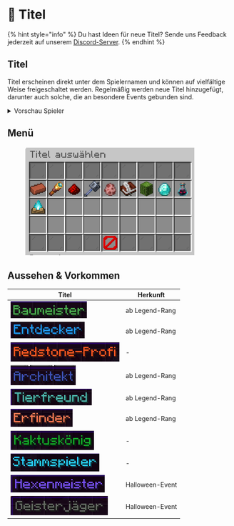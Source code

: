 # 📜 Titel

{% hint style="info" %}
Du hast Ideen für neue Titel? Sende uns Feedback jederzeit auf unserem [Discord-Server](https://discord.gg/kwdjAcnWMb).&#x20;
{% endhint %}

## Titel

Titel erscheinen direkt unter dem Spielernamen und können auf vielfältige Weise freigeschaltet werden. Regelmäßig werden neue Titel hinzugefügt, darunter auch solche, die an besondere Events gebunden sind.

<details>

<summary>Vorschau Spieler</summary>

<img src="../.gitbook/assets/image (11).png" alt="" data-size="original">

</details>

## Menü

<figure><img src="../.gitbook/assets/image (12).png" alt="" width="379"><figcaption></figcaption></figure>

## Aussehen & Vorkommen

| Titel                                                                     | Herkunft        |
| ------------------------------------------------------------------------- | --------------- |
| <img src="../.gitbook/assets/image (13).png" alt="" data-size="original"> | ab Legend-Rang  |
| <img src="../.gitbook/assets/image (14).png" alt="" data-size="original"> | ab Legend-Rang  |
| <img src="../.gitbook/assets/image (15).png" alt="" data-size="original"> | -               |
| <img src="../.gitbook/assets/image (16).png" alt="" data-size="original"> | ab Legend-Rang  |
| <img src="../.gitbook/assets/image (17).png" alt="" data-size="original"> | ab Legend-Rang  |
| <img src="../.gitbook/assets/image (18).png" alt="" data-size="original"> | ab Legend-Rang  |
| <img src="../.gitbook/assets/image (19).png" alt="" data-size="original"> | -               |
| <img src="../.gitbook/assets/image (20).png" alt="" data-size="original"> | -               |
| <img src="../.gitbook/assets/image (21).png" alt="" data-size="original"> | Halloween-Event |
| <img src="../.gitbook/assets/image (22).png" alt="" data-size="original"> | Halloween-Event |
